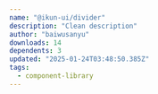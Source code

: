 ```yaml
---
name: "@ikun-ui/divider"
description: "Clean description"
author: "baiwusanyu"
downloads: 14
dependents: 3
updated: "2025-01-24T03:48:50.385Z"
tags: 
  - component-library
---
```

